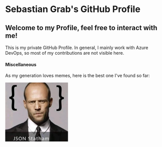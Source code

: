 # Sebastian Grab's GitHub Profile
## Welcome to my Profile, feel free to interact with me!

This is my private GitHub Profile. In general, I mainly work with Azure DevOps, so most of my contributions are not visible here.



#### Miscellaneous

As my generation loves memes, here is the best one I've found so far:

<img src="/png/JsonStatham.jpg" alt="joke" width="200"/>
